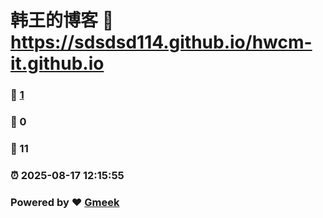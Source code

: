 # 韩王的博客 :link: https://sdsdsd114.github.io/hwcm-it.github.io 
### :page_facing_up: [1](https://sdsdsd114.github.io/hwcm-it.github.io/tag.html) 
### :speech_balloon: 0 
### :hibiscus: 11 
### :alarm_clock: 2025-08-17 12:15:55 
### Powered by :heart: [Gmeek](https://github.com/Meekdai/Gmeek)
